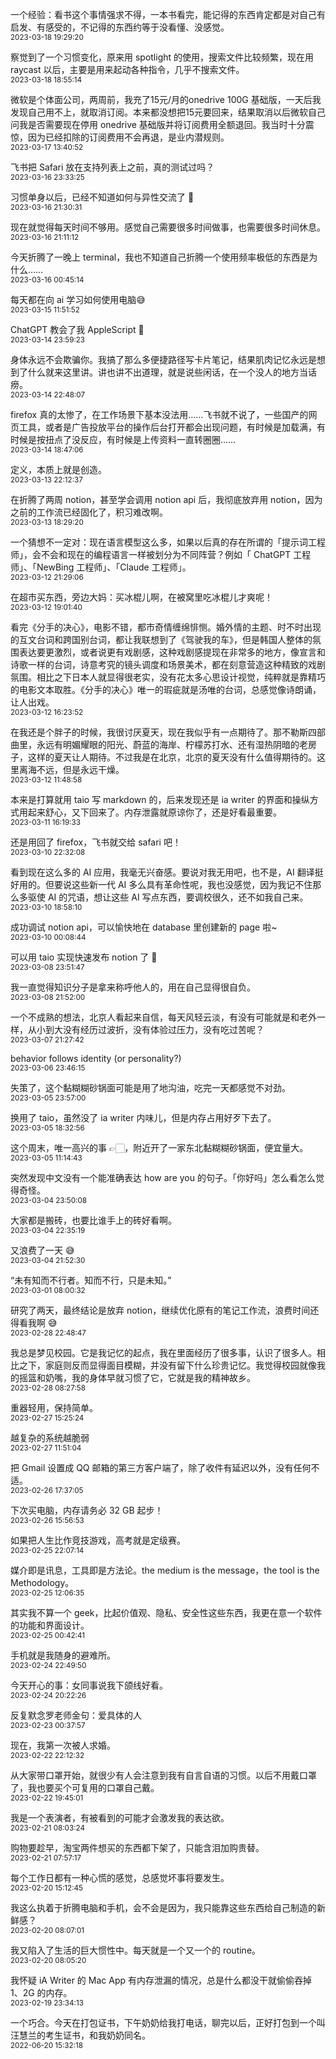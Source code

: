 一个经验：看书这个事情强求不得，一本书看完，能记得的东西肯定都是对自己有启发、有感受的，不记得的东西约等于没看懂、没感觉。
<br><small>2023-03-18 19:29:20</small>

察觉到了一个习惯变化，原来用 spotlight 的使用，搜索文件比较频繁，现在用 raycast 以后，主要是用来起动各种指令，几乎不搜索文件。
<br><small>2023-03-18 18:55:14</small>

微软是个体面公司，两周前，我充了15元/月的onedrive 100G 基础版，一天后我发现自己用不上，就取消订阅。本来都没想把15元要回来，结果取消以后微软自己问我是否需要现在停用 onedrive 基础版并将订阅费用全额退回。我当时十分震惊，因为已经扣除的订阅费用不会再退，是业内潜规则。
<br><small>2023-03-17 13:40:52</small>

飞书把 Safari 放在支持列表上之前，真的测试过吗？
<br><small>2023-03-16 23:33:25</small>

习惯单身以后，已经不知道如何与异性交流了 🥹
<br><small>2023-03-16 21:30:31</small>

现在就觉得每天时间不够用。感觉自己需要很多时间做事，也需要很多时间休息。
<br><small>2023-03-16 21:11:12</small>

今天折腾了一晚上 terminal，我也不知道自己折腾一个使用频率极低的东西是为什么……
<br><small>2023-03-16 00:45:14</small>

每天都在向 ai 学习如何使用电脑😅
<br><small>2023-03-15 11:51:52</small>

ChatGPT 教会了我 AppleScript 🥹
<br><small>2023-03-14 23:59:23</small>

身体永远不会欺骗你。我搞了那么多便捷路径写卡片笔记，结果肌肉记忆永远是想到了什么就来这里讲。讲也讲不出道理，就是说些闲话，在一个没人的地方当话痨。
<br><small>2023-03-14 22:48:07</small>

firefox 真的太惨了，在工作场景下基本没法用……飞书就不说了，一些国产的网页工具，或者是广告投放平台的操作后台打开都会出现问题，有时候是加载满，有时候是按扭点了没反应，有时候是上传资料一直转圈圈……
<br><small>2023-03-14 18:47:06</small>

定义，本质上就是创造。
<br><small>2023-03-13 22:12:37</small>

在折腾了两周 notion，甚至学会调用 notion api 后，我彻底放弃用 notion，因为之前的工作流已经固化了，积习难改啊。
<br><small>2023-03-13 18:29:20</small>

一个猜想不一定对：现在语言模型这么多，如果以后真的存在所谓的「提示词工程师」，会不会和现在的编程语言一样被划分为不同阵营？例如「 ChatGPT 工程师」、「NewBing 工程师」、「Claude 工程师」。
<br><small>2023-03-12 21:29:06</small>

在超市买东西，旁边大妈：买冰棍儿啊，在被窝里吃冰棍儿才爽呢！
<br><small>2023-03-12 19:01:40</small>

看完《分手的决心》，电影不错，都市奇情缠绵悱恻。婚外情的主题、时不时出现的互文台词和跨国别台词，都让我联想到了《驾驶我的车》，但是韩国人整体的氛围表达要更激烈，或者说更有戏剧感，这种戏剧感提现在非常多的地方，像宣言和诗歌一样的台词，诗意考究的镜头调度和场景美术，都在刻意营造这种精致的戏剧氛围。相比之下日本人就显得很老实，没有花太多心思设计视觉，纯粹就是靠精巧的电影文本取胜。《分手的决心》唯一的瑕疵就是汤唯的台词，总感觉像诗朗诵，让人出戏。
<br><small>2023-03-12 16:23:52</small>

在我还是个胖子的时候，我很讨厌夏天，现在我似乎有一点期待了。那不勒斯四部曲里，永远有明媚耀眼的阳光、蔚蓝的海岸、柠檬苏打水、还有湿热阴暗的老房子，这样的夏天让人期待。不过我是在北京，北京的夏天没有什么值得期待的。这里离海不远，但是永远干燥。
<br><small>2023-03-12 11:48:58</small>

本来是打算就用 taio 写 markdown 的，后来发现还是 ia writer 的界面和操纵方式用起来舒心，又下回来了。内存泄露就原谅你了，还是好看最重要。
<br><small>2023-03-11 16:19:33</small>

还是用回了 firefox，飞书就交给 safari 吧！
<br><small>2023-03-10 22:32:08</small>

看到现在这么多的 AI 应用，我毫无兴奋感。要说对我无用吧，也不是，AI 翻译挺好用的。但要说这些新一代 AI 多么具有革命性呢，我也没感觉，因为我记不住那么多驱使 AI 的咒语，想让这些 AI 写点东西，要调校很久，还不如我自己来。
<br><small>2023-03-10 18:58:10</small>

成功调试 notion api，可以愉快地在 database 里创建新的 page 啦~
<br><small>2023-03-10 00:08:44</small>

可以用 taio 实现快速发布 notion 了 🥹
<br><small>2023-03-08 23:51:47</small>

我一直觉得知识分子是拿来称呼他人的，用在自己显得很自负。
<br><small>2023-03-08 21:52:00</small>

一个不成熟的想法，北京人看起来自信，每天风轻云淡，有没有可能就是和老外一样，从小到大没有经历过波折，没有体验过压力，没有吃过苦呢？
<br><small>2023-03-07 21:27:42</small>

behavior follows identity (or personality?)
<br><small>2023-03-06 23:46:15</small>

失策了，这个黏糊糊砂锅面可能是用了地沟油，吃完一天都感觉不对劲。
<br><small>2023-03-05 23:57:00</small>

换用了 taio，虽然没了 ia writer 内味儿，但是内存占用好歹下去了。
<br><small>2023-03-05 18:32:56</small>

这个周末，唯一高兴的事 👉🏻，附近开了一家东北黏糊糊砂锅面，便宜量大。
<br><small>2023-03-05 11:14:43</small>

突然发现中文没有一个能准确表达 how are you 的句子。「你好吗」怎么看怎么觉得奇怪。
<br><small>2023-03-04 23:50:08</small>

大家都是搬砖，也要比谁手上的砖好看啊。
<br><small>2023-03-04 22:35:19</small>

又浪费了一天 😅
<br><small>2023-03-04 21:52:30</small>

“未有知而不行者。知而不行，只是未知。”
<br><small>2023-03-01 08:00:32</small>

研究了两天，最终结论是放弃 notion，继续优化原有的笔记工作流，浪费时间还得看我啊 😅
<br><small>2023-02-28 22:48:47</small>

我总是梦见校园。它是我记忆的起点，我在里面经历了很多事，认识了很多人。相比之下，家庭则反而显得面目模糊，并没有留下什么珍贵记忆。我觉得校园就像我的摇篮和奶嘴，我的身体早就习惯了它，它就是我的精神故乡。
<br><small>2023-02-28 08:27:58</small>

重器轻用，保持简单。
<br><small>2023-02-27 15:25:24</small>

越复杂的系统越脆弱
<br><small>2023-02-27 11:51:04</small>

把 Gmail 设置成 QQ 邮箱的第三方客户端了，除了收件有延迟以外，没有任何不适。
<br><small>2023-02-26 17:37:05</small>

下次买电脑，内存请务必 32 GB 起步！
<br><small>2023-02-26 15:56:53</small>

如果把人生比作竞技游戏，高考就是定级赛。
<br><small>2023-02-25 22:07:14</small>

媒介即是讯息，工具即是方法论。the medium is the message，the tool is the Methodology。
<br><small>2023-02-25 12:06:35</small>

其实我不算一个 geek，比起价值观、隐私、安全性这些东西，我更在意一个软件的功能和界面设计。
<br><small>2023-02-25 00:42:41</small>

手机就是我随身的避难所。
<br><small>2023-02-24 22:49:50</small>

今天开心的事：女同事说我下颌线好看。
<br><small>2023-02-24 20:22:26</small>

反复默念罗老师金句：爱具体的人
<br><small>2023-02-23 00:37:57</small>

现在，我第一次被人求婚。
<br><small>2023-02-22 22:12:32</small>

从大家带口罩开始，就很少有人会注意到我有自言自语的习惯。以后不用戴口罩了，我也要买个可复用的口罩自己戴。
<br><small>2023-02-22 19:45:01</small>

我是一个表演者，有被看到的可能才会激发我的表达欲。
<br><small>2023-02-21 08:03:24</small>

购物要趁早，淘宝两件想买的东西都下架了，只能含泪加购贵替。
<br><small>2023-02-21 07:57:17</small>

每个工作日都有一种心慌的感觉，总感觉坏事将要发生。
<br><small>2023-02-20 15:12:45</small>

我这么执着于折腾电脑和手机，会不会是因为，我只能靠这些东西给自己制造的新鲜感？
<br><small>2023-02-20 08:07:01</small>

我又陷入了生活的巨大惯性中。每天就是一个又一个的 routine。
<br><small>2023-02-20 08:05:20</small>

我怀疑 iA Writer 的 Mac App 有内存泄漏的情况，总是什么都没干就偷偷吞掉 1、2G 的内存。
<br><small>2023-02-19 23:34:13</small>

一个巧合。今天在打包证书，下午奶奶给我打电话，聊完以后，正好打包到一个叫汪慧兰的考生证书，和我奶奶同名。
<br><small>2022-06-20 15:32:18</small>